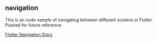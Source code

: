 ## navigation

This is an code sample of navigating between different screens in Flutter. Pushed for future reference.

[Flutter Navigation Docs](https://flutter.dev/docs/cookbook/navigation/navigation-basics)
